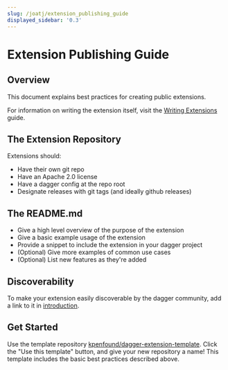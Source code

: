 ```yaml
---
slug: /joatj/extension_publishing_guide
displayed_sidebar: '0.3'
---
```


# Extension Publishing Guide

## Overview

This document explains best practices for creating public extensions.

For information on writing the extension itself, visit the [Writing Extensions](bnzm7-writing_extensions.md) guide.

## The Extension Repository

Extensions should:

* Have their own git repo
* Have an Apache 2.0 license
* Have a dagger config at the repo root
* Designate releases with git tags (and ideally github releases)

## The README.md

* Give a high level overview of the purpose of the extension
* Give a basic example usage of the extension
* Provide a snippet to include the extension in your dagger project
* (Optional) Give more examples of common use cases
* (Optional) List new features as they're added

## Discoverability

To make your extension easily discoverable by the dagger community, add a link to it in [introduction](../unxpq-introduction.md).

## Get Started

Use the template repository [kpenfound/dagger-extension-template](https://github.com/kpenfound/dagger-extension-template). Click the "Use this template" button, and give your new repository a name! This template includes the basic best practices described above.
